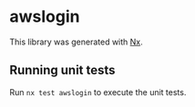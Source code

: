 # awslogin

This library was generated with [Nx](https://nx.dev).

## Running unit tests

Run `nx test awslogin` to execute the unit tests.
